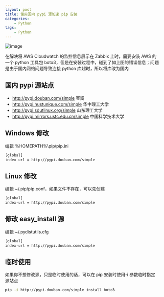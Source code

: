```yaml
---
layout: post
title: 使用国内 pypi 源加速 pip 安装
categories: 
    - Python
tags:
    - Python
---
```


![image](https://samzong.oss-cn-shenzhen.aliyuncs.com/blog/mxb19.png)

在解决将 AWS Cloudwatch 的监控信息展示在 Zabbix 上时，需要安装 AWS 的一个 python 工具包 boto3，但是在安装过程中，碰到了如上图的错误信息；问题是由于国内网络问题导致连接 python 库超时，所以将库改为国内

## 国内 pypi 源站点

* <http://pypi.douban.com/simple>  豆瓣
* <http://pypi.hustunique.com/simple>  华中理工大学
* <http://pypi.sdutlinux.org/simple>  山东理工大学
* <http://pypi.mirrors.ustc.edu.cn/simple>  中国科学技术大学

## Windows 修改

编辑 %HOMEPATH%\pip\pip.ini

```bash
[global]
index-url = http://pypi.douban.com/simple
```

## Linux 修改

编辑 ~/.pip/pip.conf，如果文件不存在，可以先创建

```bash
[global]
index-url = http://pypi.douban.com/simple
```

## 修改 easy_install 源

编辑 ~/.pydistutils.cfg

```bash
[global]
index-url = http://pypi.douban.com/simple
```

## 临时使用

如果你不想修改源，只是临时使用的话，可以在 pip 安装时使用-i 参数临时指定源站点

```bash
pip -i http://pypi.douban.com/simple install boto3
```
